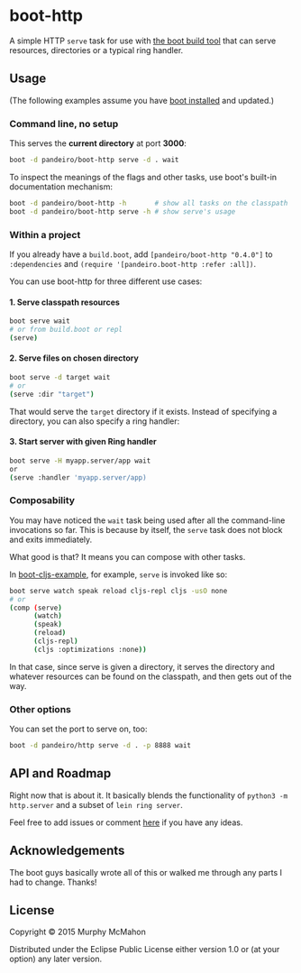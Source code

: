 # boot-http

A simple HTTP `serve` task for use with [the boot build tool][boot]
that can serve resources, directories or a typical ring handler.


## Usage

(The following examples assume you have [boot installed][installboot] and updated.)

### Command line, no setup

This serves the **current directory** at port **3000**:

```bash
boot -d pandeiro/boot-http serve -d . wait
```

To inspect the meanings of the flags and other tasks, use boot's built-in
documentation mechanism:

```bash
boot -d pandeiro/boot-http -h       # show all tasks on the classpath
boot -d pandeiro/boot-http serve -h # show serve's usage
```

### Within a project

If you already have a `build.boot`, add `[pandeiro/boot-http "0.4.0"]` to `:dependencies` and
`(require '[pandeiro.boot-http :refer :all])`.

You can use boot-http for three different use cases:

#### 1. Serve classpath resources

```bash
boot serve wait
# or from build.boot or repl
(serve)
```

#### 2. Serve files on chosen directory

```bash
boot serve -d target wait
# or
(serve :dir "target")
```

That would serve the `target` directory if it exists. Instead of specifying a directory,
you can also specify a ring handler:

#### 3. Start server with given Ring handler

```bash
boot serve -H myapp.server/app wait
or
(serve :handler 'myapp.server/app)
```

### Composability

You may have noticed the `wait` task being used after all the command-line invocations so far. This is
because by itself, the `serve` task does not block and exits immediately.

What good is that? It means you can compose with other tasks.

In [boot-cljs-example][boot-cljs-example], for example, `serve` is
invoked like so:

```bash
boot serve watch speak reload cljs-repl cljs -usO none
# or
(comp (serve)
      (watch)
      (speak)
      (reload)
      (cljs-repl)
      (cljs :optimizations :none))
```

In that case, since serve is given a directory, it serves the directory and whatever
resources can be found on the classpath, and then gets out of the way.

### Other options

You can set the port to serve on, too:

```bash
boot -d pandeiro/http serve -d . -p 8888 wait
```


## API and Roadmap

Right now that is about it. It basically blends the functionality of `python3 -m http.server` and
a subset of `lein ring server`.

Feel free to add issues or comment [here][boot-discourse] if
you have any ideas.


## Acknowledgements

The boot guys basically wrote all of this or walked me through any parts I had to change. Thanks!


## License

Copyright © 2015 Murphy McMahon

Distributed under the Eclipse Public License either version 1.0 or (at
your option) any later version.

[boot]:              https://github.com/boot-clj/boot
[boot-cljs-example]: https://github.com/adzerk/boot-cljs-example
[installboot]:       https://github.com/boot-clj/boot#install
[boot-discourse]:    http://hoplon.discoursehosting.net/t/boot-http-0-4-0/361
